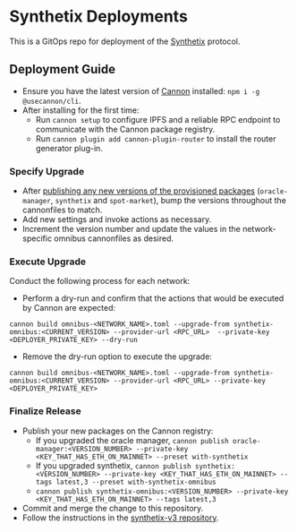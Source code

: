 # Synthetix Deployments

This is a GitOps repo for deployment of the [Synthetix](https://www.github.com/synthetixio/synthetix-v3) protocol.

## Deployment Guide

- Ensure you have the latest version of [Cannon](https://usecannon.com) installed: `npm i -g @usecannon/cli`.
- After installing for the first time:
  - Run `cannon setup` to configure IPFS and a reliable RPC endpoint to communicate with the Cannon package registry.
  - Run `cannon plugin add cannon-plugin-router` to install the router generator plug-in.

### Specify Upgrade

- After [publishing any new versions of the provisioned packages](https://github.com/synthetixio/synthetix-v3#deployment-guide) (`oracle-manager`, `synthetix` and `spot-market`), bump the versions throughout the cannonfiles to match.
- Add new settings and invoke actions as necessary.
- Increment the version number and update the values in the network-specific omnibus cannonfiles as desired.

### Execute Upgrade

Conduct the following process for each network:

- Perform a dry-run and confirm that the actions that would be executed by Cannon are expected:

```
cannon build omnibus-<NETWORK_NAME>.toml --upgrade-from synthetix-omnibus:<CURRENT_VERSION> --provider-url <RPC_URL>  --private-key <DEPLOYER_PRIVATE_KEY> --dry-run
```

- Remove the dry-run option to execute the upgrade:

```
cannon build omnibus-<NETWORK_NAME>.toml --upgrade-from synthetix-omnibus:<CURRENT_VERSION> --provider-url <RPC_URL> --private-key <DEPLOYER_PRIVATE_KEY>
```

### Finalize Release

- Publish your new packages on the Cannon registry:
  - If you upgraded the oracle manager, `cannon publish oracle-manager:<VERSION_NUMBER> --private-key <KEY_THAT_HAS_ETH_ON_MAINNET> --preset with-synthetix`
  - If you upgraded synthetix, `cannon publish synthetix:<VERSION_NUMBER> --private-key <KEY_THAT_HAS_ETH_ON_MAINNET> --tags latest,3 --preset with-synthetix-omnibus`
  - `cannon publish synthetix-omnibus:<VERSION_NUMBER> --private-key <KEY_THAT_HAS_ETH_ON_MAINNET> --tags latest,3`
- Commit and merge the change to this repository.
- Follow the instructions in the [synthetix-v3 repository](https://github.com/synthetixio/synthetix-v3#finalizing-a-release).
